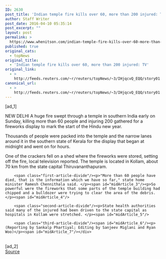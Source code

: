 ```yaml
---
ID: 2630
post_title: 'Indian temple fire kills over 60, more than 200 injured: TV'
author: Staff Writer
post_date: 2016-04-10 05:35:14
post_excerpt: ""
layout: post
permalink: >
  https://www.whenitson.com/indian-temple-fire-kills-over-60-more-than-200-injured-tv/
published: true
original_cats:
  - topNews
original_title:
  - 'Indian temple fire kills over 60, more than 200 injured: TV'
original_link:
  - >
    http://feeds.reuters.com/~r/reuters/topNews/~3/IHjqcvQ_EQQ/story01.htm
canonical_url:
  - >
    http://feeds.reuters.com/~r/reuters/topNews/~3/IHjqcvQ_EQQ/story01.htm
---
```

 [ad_1]
<br><div id="articleText">
<span id="midArticle_start"/>

<span class="focusParagraph" readability="4"><p><span class="articleLocation">NEW DELHI</span> A huge fire swept through a temple in southern India early on Sunday, killing more than 60 people and injuring 200 gathered for a fireworks display to mark the start of the Hindu new year.</p></span><span id="midArticle_0"/><p>Thousands of people were packed into the temple and the narrow lanes around it in the southern state of Kerala for the display that began at midnight and went on for hours.</p><span id="midArticle_1"/><p>One of the crackers fell on a shed where the fireworks were stored, setting off the fire, local television reported. The temple is located in Kollam, about 70 km from the state capital Thiruvananthapuram.</p><span id="midArticle_2"/>
        
        <span class="first-article-divide"/><p>"More than 60 people have died, that is the information which we have so far," state home minister Ramesh Chennithala said. </p><span id="midArticle_3"/><p>So powerful were the fireworks that some parts of the temple building had chipped and a bulldozer were trying to clear the area of the debris.</p><span id="midArticle_4"/>
        
        <span class="second-article-divide"/><p>State health authorities said many of the injured had been driven to the state capital as hospitals in Kollam were stretched. </p><span id="midArticle_5"/>
        
        <span class="third-article-divide"/><span id="midArticle_6"/><p> (Reporting by Sankalp Phartiyal; Editing by Sanjeev Miglani and Ryan Woo)</p><span id="midArticle_7"/></div>
<br>[ad_2]
<br><a href="http://feeds.reuters.com/~r/reuters/topNews/~3/IHjqcvQ_EQQ/story01.htm">Source </a>